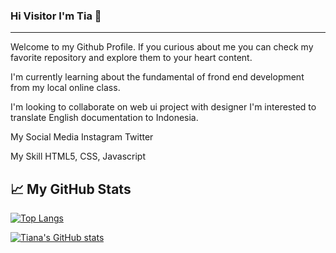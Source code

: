 ### Hi Visitor I'm Tia 👋

<!--
**tiana30/tiana30** is a ✨ _special_ ✨ repository because its `README.md` (this file) appears on your GitHub profile.

Here are some ideas to get you started:

- 🔭 I’m currently working on ...
- 🌱 I’m currently learning ...
- 👯 I’m looking to collaborate on ...
- 🤔 I’m looking for help with ...
- 💬 Ask me about ...
- 📫 How to reach me: ...
- 😄 Pronouns: ...
- ⚡ Fun fact: ...
-->

---

Welcome to my Github Profile. If you curious about me you can check my favorite repository and explore them to your heart content. 

I'm currently learning about the fundamental of frond end development from my local online class.

I'm looking to collaborate on web ui project with designer 
I'm interested to translate English documentation to Indonesia.

My Social Media
Instagram
Twitter

My Skill
HTML5, CSS, Javascript

## &#x1f4c8; My GitHub Stats

[![Top Langs](https://github-readme-stats.vercel.app/api/top-langs/?username=tiana30&hide=java,html,css&theme=radical)](https://github.com/anuraghazra/github-readme-stats)

[![Tiana's GitHub stats](https://github-readme-stats.vercel.app/api?username=tiana30&theme=radical)](https://github.com/anuraghazra/github-readme-stats)

